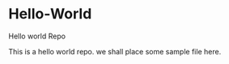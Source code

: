 Hello-World
===========

Hello world Repo

This is  a hello world repo. we shall place some sample file here.

